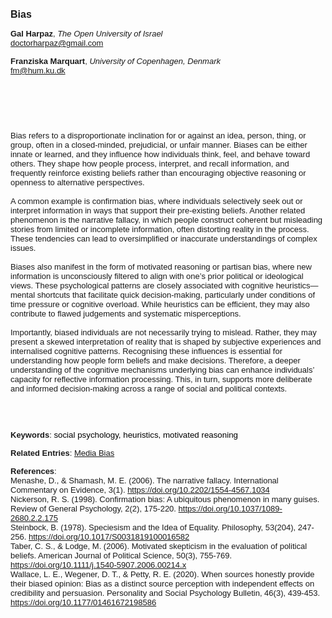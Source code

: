 <!DOCTYPE html><html lang="en"><head><title="Bias"></head>
<body><p><font face="Poppins, Calibri, sans-serif" size="3"><b>Bias</b></font></p>
<p><font face="Poppins, Calibri, sans-serif" size="2"><b>Gal Harpaz</b>, <i>The Open University of Israel</i><br><a href="mailto:doctorharpaz@gmail.com" target="blank">doctorharpaz@gmail.com</a></font></p>
<p><font face="Poppins, Calibri, sans-serif" size="2"><b>Franziska Marquart</b>, <i>University of Copenhagen, Denmark</i><br><a href="mailto:fm@hum.ku.dk" target="blank">fm@hum.ku.dk</a></font></p>
<p><font face="Poppins, Calibri, sans-serif" size="2"><br><br><br><br><br>Bias refers to a disproportionate inclination for or against an idea, person, thing, or group, often in a closed-minded, prejudicial, or unfair manner. Biases can be either innate or learned, and they influence how individuals think, feel, and behave toward others. They shape how people process, interpret, and recall information, and frequently reinforce existing beliefs rather than encouraging objective reasoning or openness to alternative perspectives.<br><br>A common example is confirmation bias, where individuals selectively seek out or interpret information in ways that support their pre-existing beliefs. Another related phenomenon is the narrative fallacy, in which people construct coherent but misleading stories from limited or incomplete information, often distorting reality in the process. These tendencies can lead to oversimplified or inaccurate understandings of complex issues.  <br><br>Biases also manifest in the form of motivated reasoning or partisan bias, where new information is unconsciously filtered to align with one’s prior political or ideological views. These psychological patterns are closely associated with cognitive heuristics—mental shortcuts that facilitate quick decision-making, particularly under conditions of time pressure or cognitive overload. While heuristics can be efficient, they may also contribute to flawed judgements and systematic misperceptions.<br><br>Importantly, biased individuals are not necessarily trying to mislead. Rather, they may present a skewed interpretation of reality that is shaped by subjective experiences and internalised cognitive patterns. Recognising these influences is essential for understanding how people form beliefs and make decisions. Therefore, a deeper understanding of the cognitive mechanisms underlying bias can enhance individuals’ capacity for reflective information processing. This, in turn, supports more deliberate and informed decision-making across a range of social and political contexts.<br><br><br><br></font></p>
<p><font face="Poppins, Calibri, sans-serif" size="2"><b>Keywords</b>: </font></font></span></font><font color="#000000"><span style="text-decoration: none"><font face="calibri, sans-serif"><font size="2" style="font-size: 10pt">s</font></font></span></font><font color="#000000"><span style="text-decoration: none"><font face="calibri, sans-serif"><font size="2" style="font-size: 10pt">ocial psychology, heuristics, motivated reasoning</font></font></span></font></font></p>
<p><font face="Poppins, Calibri, sans-serif" size="2"><b>Related Entries</b>: <a href="./media-bias.html">Media Bias</a></font></p>
<p><font face="Poppins, Calibri, sans-serif" size="2"><b>References</b>:<br>Menashe, D., &amp; Shamash, M. E. (2006). The narrative fallacy. International Commentary on Evidence, 3(1). <a href="https://doi.org/10.2202/1554-4567.1034" target="_blank">https://doi.org/10.2202/1554-4567.1034</a><br>Nickerson, R. S. (1998). Confirmation bias: A ubiquitous phenomenon in many guises. Review of General Psychology, 2(2), 175-220. <a href="https://doi.org/10.1037/1089-2680.2.2.175" target="_blank">https://doi.org/10.1037/1089-2680.2.2.175</a><br>Steinbock, B. (1978). Speciesism and the Idea of Equality. Philosophy, 53(204), 247-256. <a href="https://doi.org/10.1017/S0031819100016582‏" target="_blank">https://doi.org/10.1017/S0031819100016582‏</a><br>Taber, C. S., &amp; Lodge, M. (2006). Motivated skepticism in the evaluation of political beliefs. American Journal of Political Science, 50(3), 755-769. <a href="https://doi.org/10.1111/j.1540-5907.2006.00214.x" target="_blank">https://doi.org/10.1111/j.1540-5907.2006.00214.x</a><br>Wallace, L. E., Wegener, D. T., &amp; Petty, R. E. (2020). When sources honestly provide their biased opinion: Bias as a distinct source perception with independent effects on credibility and persuasion. Personality and Social Psychology Bulletin, 46(3), 439-453. <a href="https://doi.org/10.1177/01461672198586" target="_blank">https://doi.org/10.1177/01461672198586</a></font></p>
</body>